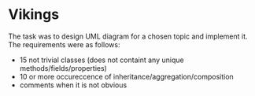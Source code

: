 # Vikings

The task was to design UML diagram for a chosen topic and implement it. The requirements were as follows:
  * 15 not trivial classes (does not containt any unique methods/fields/properties)
  * 10 or more occureccence of inheritance/aggregation/composition
  * comments when it is not obvious

